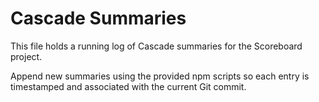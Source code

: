# Cascade Summaries

This file holds a running log of Cascade summaries for the Scoreboard project.

Append new summaries using the provided npm scripts so each entry is timestamped and associated with the current Git commit.

